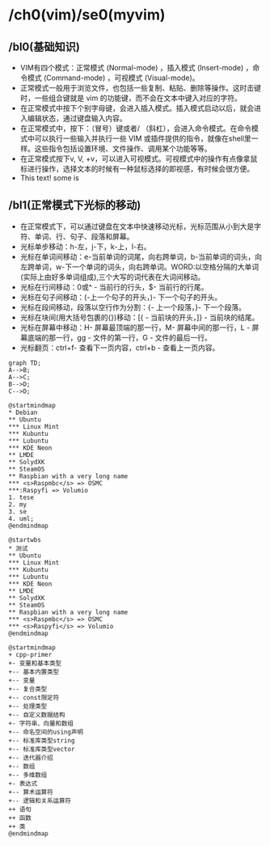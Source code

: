 # /ch0(vim)/se0(myvim)
## /bl0(基础知识)
+ VIM有四个模式：<c1>正常模式 (Normal-mode) ，插入模式 (Insert-mode) ，命令模式 (Command-mode) ，可视模式 (Visual-mode)。</c>
+ 正常模式一般用于<c1>浏览文件</c>，也包括一些<c1>复制、粘贴、删除</c>等操作。这时击键时，一些组合键就是 vim 的<c1>功能键</c>，而不会在文本中键入对应的字符。
+ 在正常模式中按下个别字母键，会进入插入模式。插入模式启动以后，就会进入<c1>编辑状态</c>，通过键盘<c1>输入内容</c>。
+ 在正常模式中，按下<c1>：（冒号）键或者/ （斜杠）</c>，会进入命令模式。在命令模式中可以执行一些输入并执行一些 VIM 或插件提供的指令，就像在shell里一样。这些指令包括设置环境、文件操作、调用某个功能等等。
+ 在正常模式按下<c1>v, V, <Ctrl>+v</c>，可以进入可视模式。可视模式中的操作有点像拿鼠标进行操作，选择文本的时候有一种鼠标选择的即视感，有时候会很方便。
+ <c1>This </c><c2>text!</c><c3> some </c><c4>is </c>
## /bl1(正常模式下光标的移动)
+ 在正常模式下，可以通过键盘在文本中快速移动光标，光标范围从小到大是<c1>字符、单词、行、句子、段落和屏幕</c>。
+ <c2>光标单步移动</c>：<c1>h</c>-<c2>左</c>，<c1>j</c>-<c2>下</c>，<c1>k</c>-<c2>上</c>，<c1>l</c>-<c2>右</c>。
+ <c2>光标在单词间移动</c>：<c1>e</c>-<c2>当前单词的词尾，向右跨单词</c>，<c1>b</c>-<c2>当前单词的词头，向左跨单词</c>，<c1>w</c>-<c2>下一个单词的词头，向右跨单词</c>。WORD:以空格分隔的大单词(实际上由好多单词组成),三个大写的词代表在大词间移动。
+ <c2>光标在行间移动</c>：<c1>0或^</c> - <c2>当前行的行头</c>，<c1>$</c>- <c2>当前行的行尾</c>。
+ <c2>光标在句子间移动</c>：<c1>(</c>-<c2>上一个句子的开头</c>，<c1>)</c>- <c2>下一个句子的开头</c>。
+ <c2>光标在段间移动，段落以空行作为分割</c>：<c1>{</c>- <c2>上一个段落</c>，<c1>}</c>- <c2>下一个段落</c>。
+ <c2>光标在块间(用大括号包裹的{})移动</c>：<c1>[{</c> - <c2>当前块的开头</c>，<c1>]}</c> - <c2>当前块的结尾</c>。
+ <c2>光标在屏幕中移动</c>：<c1>H</c>- <c2>屏幕最顶端的那一行</c>，<c1>M</c>- <c2>屏幕中间的那一行</c>，<c1>L</c> - <c2>屏幕底端的那一行</c>，<c1>gg</c> - <c2>文件的第一行</c>，<c1>G</c> - <c2>文件的最后一行</c>。
+ <c2>光标翻页</c>：<c1>ctrl+f</c>- <c2> 查看下一页内容</c>，<c1>ctrl+b</c> -  <c2>查看上一页内容</c>。
```mermaid
graph TD;
A-->B;
A-->C; 
B-->D;
C-->D;
```
```plantuml
@startmindmap
* Debian
** Ubuntu
*** Linux Mint
*** Kubuntu
*** Lubuntu
*** KDE Neon
** LMDE
** SolydXK
** SteamOS
** Raspbian with a very long name
*** <s>Raspmbc</s> => OSMC
***:Raspyfi => Volumio
1. tese
2. my
3. se
4. uml;
@endmindmap
```

```plantuml
@startwbs
* 测试
** Ubuntu
*** Linux Mint
*** Kubuntu
*** Lubuntu
*** KDE Neon
** LMDE
** SolydXK
** SteamOS
** Raspbian with a very long name
*** <s>Raspmbc</s> => OSMC
*** <s>Raspyfi</s> => Volumio
@endmindmap
```
```plantuml
@startmindmap
+ cpp-primer
+- 变量和基本类型
+-- 基本内置类型
+-- 变量
+-- 复合类型
+-- const限定符
+-- 处理类型
+-- 自定义数据结构
+- 字符串、向量和数组
+-- 命名空间的using声明
+-- 标准库类型string
+-- 标准库类型vector
+-- 迭代器介绍
+-- 数组
+-- 多维数组
+- 表达式
+-- 算术运算符
+-- 逻辑和关系运算符
++ 语句
++ 函数
++ 类
@endmindmap
```


